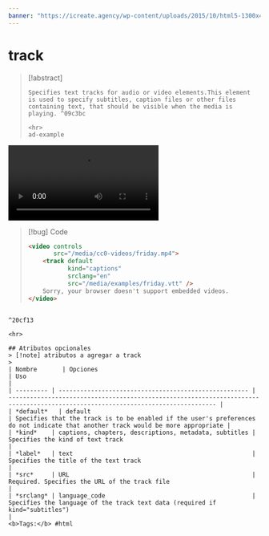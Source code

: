 ```yaml
---
banner: "https://icreate.agency/wp-content/uploads/2015/10/html5-1300x470.gif"
---
```

# track
> [!abstract]
> ````
> Specifies text tracks for audio or video elements.This element is used to specify subtitles, caption files or other files containing text, that should be visible when the media is playing. ^09c3bc
> 
> <hr>
> ad-example
<video controls
       src="/media/cc0-videos/friday.mp4">
    <track default
           kind="captions"
           srclang="en"
           src="/media/examples/friday.vtt" />
    Sorry, your browser doesn't support embedded videos.
</video>

> [!bug] Code
> ~~~html
> <video controls
>        src="/media/cc0-videos/friday.mp4">
>     <track default
>            kind="captions"
>            srclang="en"
>            src="/media/examples/friday.vtt" />
>     Sorry, your browser doesn't support embedded videos.
> </video>
> ~~~


````

^20cf13

<hr>

## Atributos opcionales
> [!note] atributos a agregar a track
> 
| Nombre       | Opciones                                                   | Uso                                                                                                                              |
| --------- | ----------------------------------------------------- | -------------------------------------------------------------------------------------------------------------------------------- |
| *default*   | default                                               | Specifies that the track is to be enabled if the user's preferences do not indicate that another track would be more appropriate |
| *kind*    | captions, chapters, descriptions, metadata, subtitles | Specifies the kind of text track                                                                                                 |
| *label*   | text                                                  | Specifies the title of the text track                                                                                            |
| *src*     | URL                                                   | Required. Specifies the URL of the track file                                                                                    |
| *srclang* | language_code                                         | Specifies the language of the track text data (required if kind="subtitles")                                                     |
<b>Tags:</b> #html 